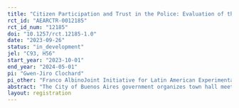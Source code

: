 ```yaml
---
title: "Citizen Participation and Trust in the Police: Evaluation of the Foros de Seguridad Pública of the City of Buenos Aires"
rct_id: "AEARCTR-0012185"
rct_id_num: "12185"
doi: "10.1257/rct.12185-1.0"
date: "2023-09-26"
status: "in_development"
jel: "C93, H56"
start_year: "2023-10-01"
end_year: "2024-05-01"
pi: "Gwen-Jiro Clochard"
pi_other: "Franco AlbinoJoint Initiative for Latin American Experimental Economics"
abstract: "The City of Buenos Aires government organizes town hall meetings to discuss security issues with citizens every trimester. The present study aims to test the efficacy of this program on citizens' trust in the police. Our treatment will consist in an information provision to a random subset of participants. "
layout: registration
---
```


